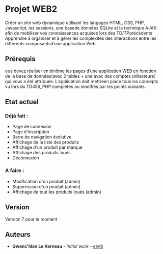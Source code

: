 # Projet WEB2

Créer un site web dynamique utilisant les langages HTML, CSS, PHP, Javascript, les sessions, une basede données SQLite et la technique AJAX afin de mobiliser vos connaissances acquises lors des TD/TPprécédents Apprendre à organiser et à gérer les complexités des interactions entre les différents composantsd’une application Web

## Prérequis

ous devez réaliser en binôme les pages d’une application WEB en fonction de la base de données(avec 2 tables + une avec des comptes utilisateurs) qui vous a été attribuée. L’application doit mettreen place tous les concepts vu lors du TD456_PHP complétés ou modifiés par les points suivants.


## Etat actuel

### Déjà fait :

* Page de connexion
* Page d'inscription
* Barre de navigation évolutive
* Affichage de la liste des produits
* Affichage d'un produit par marque
* Affichage des produits loués
* Déconnexion


### A faire :

* Modification d'un produit (admin)
* Suppression d'un produit (admin)
* Affichage de tout les produits loués (admin)

## Version

Version 7 pour le moment

## Auteurs

* **Gwenc'hlan Le Kerneau** - *Initial work* - [eIyth](https://github.com/eIyth)
